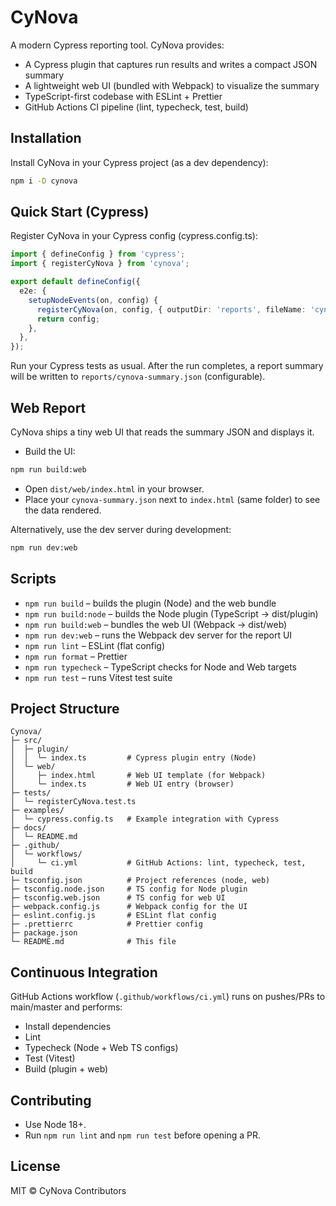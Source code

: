 # CyNova

A modern Cypress reporting tool. CyNova provides:

- A Cypress plugin that captures run results and writes a compact JSON summary
- A lightweight web UI (bundled with Webpack) to visualize the summary
- TypeScript-first codebase with ESLint + Prettier
- GitHub Actions CI pipeline (lint, typecheck, test, build)

## Installation

Install CyNova in your Cypress project (as a dev dependency):

```bash
npm i -D cynova
```

## Quick Start (Cypress)

Register CyNova in your Cypress config (cypress.config.ts):

```ts
import { defineConfig } from 'cypress';
import { registerCyNova } from 'cynova';

export default defineConfig({
  e2e: {
    setupNodeEvents(on, config) {
      registerCyNova(on, config, { outputDir: 'reports', fileName: 'cynova-summary.json' });
      return config;
    },
  },
});
```

Run your Cypress tests as usual. After the run completes, a report summary will be written to `reports/cynova-summary.json` (configurable).

## Web Report

CyNova ships a tiny web UI that reads the summary JSON and displays it.

- Build the UI:

```bash
npm run build:web
```

- Open `dist/web/index.html` in your browser.
- Place your `cynova-summary.json` next to `index.html` (same folder) to see the data rendered.

Alternatively, use the dev server during development:

```bash
npm run dev:web
```

## Scripts

- `npm run build` – builds the plugin (Node) and the web bundle
- `npm run build:node` – builds the Node plugin (TypeScript -> dist/plugin)
- `npm run build:web` – bundles the web UI (Webpack -> dist/web)
- `npm run dev:web` – runs the Webpack dev server for the report UI
- `npm run lint` – ESLint (flat config)
- `npm run format` – Prettier
- `npm run typecheck` – TypeScript checks for Node and Web targets
- `npm run test` – runs Vitest test suite

## Project Structure

```
Cynova/
├─ src/
│  ├─ plugin/
│  │  └─ index.ts         # Cypress plugin entry (Node)
│  └─ web/
│     ├─ index.html       # Web UI template (for Webpack)
│     └─ index.ts         # Web UI entry (browser)
├─ tests/
│  └─ registerCyNova.test.ts
├─ examples/
│  └─ cypress.config.ts   # Example integration with Cypress
├─ docs/
│  └─ README.md
├─ .github/
│  └─ workflows/
│     └─ ci.yml           # GitHub Actions: lint, typecheck, test, build
├─ tsconfig.json          # Project references (node, web)
├─ tsconfig.node.json     # TS config for Node plugin
├─ tsconfig.web.json      # TS config for web UI
├─ webpack.config.js      # Webpack config for the UI
├─ eslint.config.js       # ESLint flat config
├─ .prettierrc            # Prettier config
├─ package.json
└─ README.md              # This file
```

## Continuous Integration

GitHub Actions workflow (`.github/workflows/ci.yml`) runs on pushes/PRs to main/master and performs:
- Install dependencies
- Lint
- Typecheck (Node + Web TS configs)
- Test (Vitest)
- Build (plugin + web)

## Contributing

- Use Node 18+.
- Run `npm run lint` and `npm run test` before opening a PR.

## License

MIT © CyNova Contributors